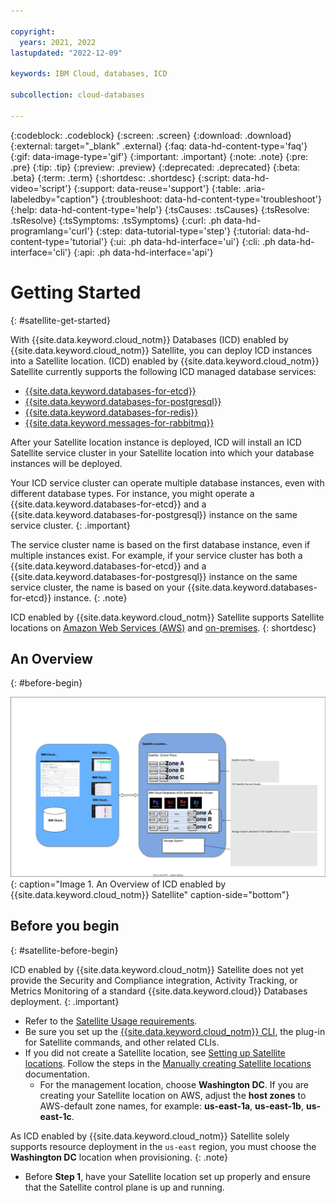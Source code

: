 ```yaml
---

copyright:
  years: 2021, 2022
lastupdated: "2022-12-09"

keywords: IBM Cloud, databases, ICD

subcollection: cloud-databases

---
```


{:codeblock: .codeblock}
{:screen: .screen}
{:download: .download}
{:external: target="_blank" .external}
{:faq: data-hd-content-type='faq'}
{:gif: data-image-type='gif'}
{:important: .important}
{:note: .note}
{:pre: .pre}
{:tip: .tip}
{:preview: .preview}
{:deprecated: .deprecated}
{:beta: .beta}
{:term: .term}
{:shortdesc: .shortdesc}
{:script: data-hd-video='script'}
{:support: data-reuse='support'}
{:table: .aria-labeledby="caption"}
{:troubleshoot: data-hd-content-type='troubleshoot'}
{:help: data-hd-content-type='help'}
{:tsCauses: .tsCauses}
{:tsResolve: .tsResolve}
{:tsSymptoms: .tsSymptoms}
{:curl: .ph data-hd-programlang='curl'}
{:step: data-tutorial-type='step'}
{:tutorial: data-hd-content-type='tutorial'}
{:ui: .ph data-hd-interface='ui'}
{:cli: .ph data-hd-interface='cli'}
{:api: .ph data-hd-interface='api'}

# Getting Started
{: #satellite-get-started}

With {{site.data.keyword.cloud_notm}} Databases (ICD) enabled by {{site.data.keyword.cloud_notm}} Satellite, you can deploy ICD instances into a Satellite location. (ICD) enabled by {{site.data.keyword.cloud_notm}} Satellite currently supports the following ICD managed database services:
- [{{site.data.keyword.databases-for-etcd}}](/docs/databases-for-etcd)
- [{{site.data.keyword.databases-for-postgresql}}](/docs/databases-for-postgresql)
- [{{site.data.keyword.databases-for-redis}}](/docs/databases-for-redis)
- [{{site.data.keyword.messages-for-rabbitmq}}](/docs/messages-for-rabbitmq)

 After your Satellite location instance is deployed, ICD will install an ICD Satellite service cluster in your Satellite location into which your database instances will be deployed. 

 Your ICD service cluster can operate multiple database instances, even with different database types. For instance, you might operate a {{site.data.keyword.databases-for-etcd}} and a {{site.data.keyword.databases-for-postgresql}} instance on the same service cluster. 
 {: .important}

The service cluster name is based on the first database instance, even if multiple instances exist. For example, if your service cluster has both a {{site.data.keyword.databases-for-etcd}} and a {{site.data.keyword.databases-for-postgresql}} instance on the same service cluster, the name is based on your {{site.data.keyword.databases-for-etcd}} instance.
{: .note}

ICD enabled by {{site.data.keyword.cloud_notm}} Satellite supports Satellite locations on [Amazon Web Services (AWS)](/docs/satellite?topic=satellite-aws) and [on-premises](/docs/cloud-databases?topic=cloud-databases-satellite-on-prem). 
{: shortdesc}

## An Overview
{: #before-begin}

![An Overview of ICD enabled by {{site.data.keyword.cloud_notm}} Satellite](images/sat_on_icd.svg){: caption="Image 1. An Overview of ICD enabled by {{site.data.keyword.cloud_notm}} Satellite" caption-side="bottom"}

## Before you begin
{: #satellite-before-begin}

ICD enabled by {{site.data.keyword.cloud_notm}} Satellite does not yet provide the Security and Compliance integration, Activity Tracking, or Metrics Monitoring of a standard {{site.data.keyword.cloud}} Databases deployment.
{: .important}

- Refer to the [Satellite Usage requirements](/docs/satellite?topic=satellite-requirements).
- Be sure you set up the [{{site.data.keyword.cloud_notm}} CLI](/docs/satellite?topic=satellite-setup-cli), the plug-in for Satellite commands, and other related CLIs.
- If you did not create a Satellite location, see [Setting up Satellite locations](/docs/satellite?topic=satellite-locations). Follow the steps in the [Manually creating Satellite locations](/docs/satellite?topic=satellite-locations#location-create) documentation.
    - For the management location, choose **Washington DC**. If you are creating your Satellite location on AWS, adjust the **host zones** to AWS-default zone names, for example: **us-east-1a**, **us-east-1b**, **us-east-1c**.

As ICD enabled by {{site.data.keyword.cloud_notm}} Satellite solely supports resource deployment in the `us-east` region, you must choose the **Washington DC** location when provisioning. 
{: .note}

- Before **Step 1**, have your Satellite location set up properly and ensure that the Satellite control plane is up and running.
